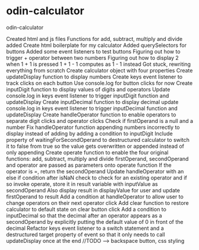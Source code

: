 # odin-calculator

odin-calculator

Created html and js files
Functions for add, subtract, multiply and divide added
Create html boilerplate for my calculator
Added querySelectors for buttons
Added some event listeners to test buttons
Figuring out how to trigger + operator between two numbers
Figuring out how to display 2 when 1 + 1 is pressed
1 + 1 - 1 computes as 1 - 1 instead
Got stuck, rewriting everything from scratch
Create calculator object with four properties
Create updateDisplay function to display numbers
Create keys event listener to track clicks on each button
Use console.log for button clicks for now
Create inputDigit function to display values of digits and operators
Update console.log in keys event listener to trigger inputDigit function and updateDisplay
Create inputDecimal function to display decimal
update console.log in keys event listener to trigger inputDecimal function and updateDisplay
Create handleOperator function to enable operators to separate digit clicks and operator clicks
Check if firstOperand is a null and a number
Fix handleOperator function appending numbers incorrectly to display instead of adding by adding a condition to inputDigit
Include property of waitingForSecondOperand to destructured calculator to switch it to false from true so the value gets overwritten or appended instead of only appending
Create operate function to enable the four original functions: add, subtract, multiply and divide
firstOperand, secondOperand and operator are passed as parameters onto operate function
If the operator is =, return the secondOperand
Update handleOperator with an else if condition after isNaN check to check for an existing operator and if so invoke operate, store it in result variable with inputValue as secondOperand
Also display result in displayValue for user and update firstOperand to result
Add a condition at handleOperator to allow user to change operators on their next operator click
Add clear function to restore calculator to default state on clear button click
Add a condition to inputDecimal so that the decimal after an operator appears as a secondOperand by explicitly putting the default value of 0 in front of the decimal
Refactor keys event listener to a switch statement and a destructured target property of event so that it only needs to call updateDisplay once at the end
//TODO --> backspace button, css styling
